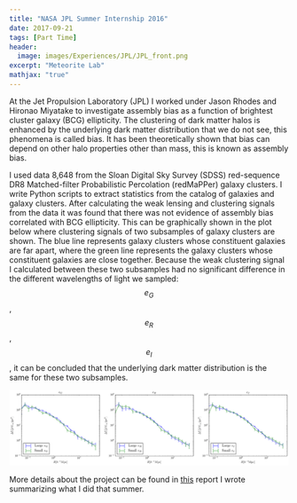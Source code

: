 ```yaml
---
title: "NASA JPL Summer Internship 2016"
date: 2017-09-21
tags: [Part Time]
header:
  image: images/Experiences/JPL/JPL_front.png
excerpt: "Meteorite Lab"
mathjax: "true"
---
```

At the Jet Propulsion Laboratory (JPL) I worked under Jason Rhodes and Hironao Miyatake to investigate assembly bias as a function of brightest cluster galaxy (BCG) ellipticity. The clustering of dark matter halos is enhanced by the underlying dark matter distribution that we do not see, this phenomena is called bias. It has been theoretically shown that bias can depend on other halo properties other than mass, this is known as assembly bias.

I used data 8,648 from the Sloan Digital Sky Survey (SDSS) red-sequence DR8 Matched-filter Probabilistic Percolation (redMaPPer) galaxy clusters. I write Python scripts to extract statistics from the catalog of galaxies and galaxy clusters. After calculating the weak lensing and clustering signals from the data it was found that there was not evidence of assembly bias correlated with BCG ellipticity. This can be graphically shown in the plot below where clustering signals of two subsamples of galaxy clusters are shown. The blue line represents galaxy clusters whose constituent galaxies are far apart, where the green line represents the galaxy clusters whose constituent galaxies are close together. Because the weak clustering signal I calculated between these two subsamples had no significant difference in the different wavelengths of light we sampled: $$e_G$$, $$e_R$$, $$e_I$$, it can be concluded that the underlying dark matter distribution is the same for these two subsamples.

![image](/assets/Experiences/JPL/SixSubSamplePlotCorrectedEM.png)


More details about the project can be found in [this](https://drive.google.com/file/d/1sKP9kqtFVC72Ax0UybrYBXIOzsmCFdqK/view?usp=sharing) report I wrote summarizing what I did that summer.
